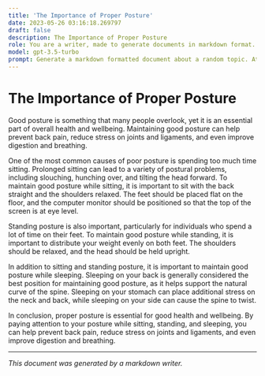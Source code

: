 ```yaml
---
title: 'The Importance of Proper Posture'
date: 2023-05-26 03:16:18.269797
draft: false
description: The Importance of Proper Posture
role: You are a writer, made to generate documents in markdown format. It is very important that all of the documents you generate are in valid markdown format.
model: gpt-3.5-turbo
prompt: Generate a markdown formatted document about a random topic. At the bottom, include a disclaimer explaining that the document was generated by you. The first line of the document should be the title. Make sure that the entire document is in proper markdown format, using a mix of various tags to make the document visually appealing.
---
```


# The Importance of Proper Posture

Good posture is something that many people overlook, yet it is an essential part of overall health and wellbeing. Maintaining good posture can help prevent back pain, reduce stress on joints and ligaments, and even improve digestion and breathing. 

One of the most common causes of poor posture is spending too much time sitting. Prolonged sitting can lead to a variety of postural problems, including slouching, hunching over, and tilting the head forward. To maintain good posture while sitting, it is important to sit with the back straight and the shoulders relaxed. The feet should be placed flat on the floor, and the computer monitor should be positioned so that the top of the screen is at eye level.

Standing posture is also important, particularly for individuals who spend a lot of time on their feet. To maintain good posture while standing, it is important to distribute your weight evenly on both feet. The shoulders should be relaxed, and the head should be held upright.

In addition to sitting and standing posture, it is important to maintain good posture while sleeping. Sleeping on your back is generally considered the best position for maintaining good posture, as it helps support the natural curve of the spine. Sleeping on your stomach can place additional stress on the neck and back, while sleeping on your side can cause the spine to twist.

In conclusion, proper posture is essential for good health and wellbeing. By paying attention to your posture while sitting, standing, and sleeping, you can help prevent back pain, reduce stress on joints and ligaments, and even improve digestion and breathing.

---

*This document was generated by a markdown writer.*